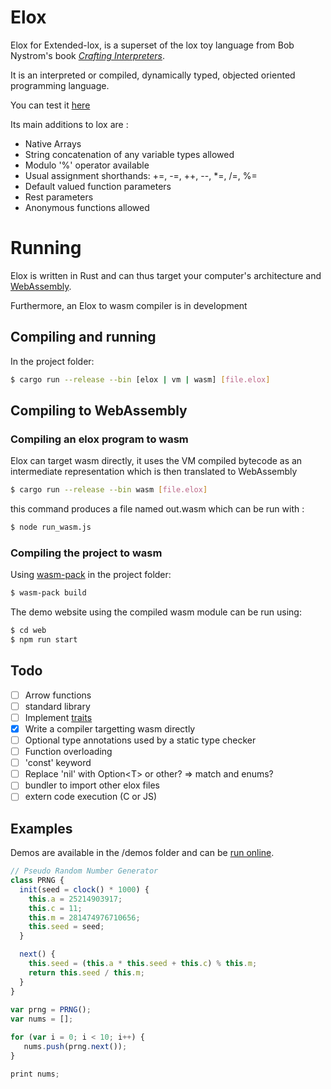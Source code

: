 # Elox

Elox for Extended-lox, is a superset of the lox toy language from Bob Nystrom's book [_Crafting Interpreters_](http://www.craftinginterpreters.com/).

It is an interpreted or compiled, dynamically typed, objected oriented programming language.

You can test it [here](https://nathsou.github.io/Elox/web/dist/index.html)

Its main additions to lox are :

- Native Arrays
- String concatenation of any variable types allowed
- Modulo '%' operator available
- Usual assignment shorthands: +=, -=, ++, --, *=, /=, %=
- Default valued function parameters
- Rest parameters
- Anonymous functions allowed

# Running

Elox is written in Rust and can thus target your computer's architecture and [WebAssembly](https://webassembly.org/).

Furthermore, an Elox to wasm compiler is in development

## Compiling and running

In the project folder: 

```bash
$ cargo run --release --bin [elox | vm | wasm] [file.elox]
```

## Compiling to WebAssembly

### Compiling an elox program to wasm

Elox can target wasm directly, it uses the VM compiled bytecode as 
an intermediate representation which is then translated to WebAssembly

```bash
$ cargo run --release --bin wasm [file.elox]
```

this command produces a file named out.wasm which can be run with :

```bash
$ node run_wasm.js
```

### Compiling the project to wasm

Using [wasm-pack](https://rustwasm.github.io/wasm-pack/) in the project folder:

```bash
$ wasm-pack build
```

The demo website using the compiled wasm module can be run using:

```bash
$ cd web
$ npm run start
```

## Todo

- [ ] Arrow functions
- [ ] standard library
 - [ ] Implement [traits](https://www.wikiwand.com/en/Trait_(computer_programming))
 - [X] Write a compiler targetting wasm directly
 - [ ] Optional type annotations used by a static type checker
 - [ ] Function overloading
 - [ ] 'const' keyword
- [ ] Replace 'nil' with Option\<T> or other? => match and enums?
- [ ] bundler to import other elox files
- [ ] extern code execution (C or JS)

## Examples

Demos are available in the /demos folder and can be [run online](https://nathsou.github.io/Elox/web/dist/index.html).

```javascript
// Pseudo Random Number Generator
class PRNG {
  init(seed = clock() * 1000) {
    this.a = 25214903917;
    this.c = 11;
    this.m = 281474976710656;
    this.seed = seed;
  }

  next() {
    this.seed = (this.a * this.seed + this.c) % this.m;
    return this.seed / this.m;
  }
}
 
var prng = PRNG();
var nums = [];

for (var i = 0; i < 10; i++) {
   nums.push(prng.next());
}

print nums;
```
